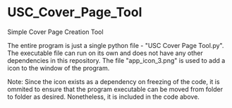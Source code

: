 # USC_Cover_Page_Tool
Simple Cover Page Creation Tool


The entire program is just a single python file - "USC Cover Page Tool.py". 
The executable file can run on its own and does not have any other dependencies in this repository.
The file "app_icon_3.png" is used to add a icon to the window of the program.

Note: Since the icon exists as a dependency on freezing of the code, it is ommited
      to ensure that the program executable can be moved from folder to folder as 
      desired. Nonetheless, it is included in the code above.

